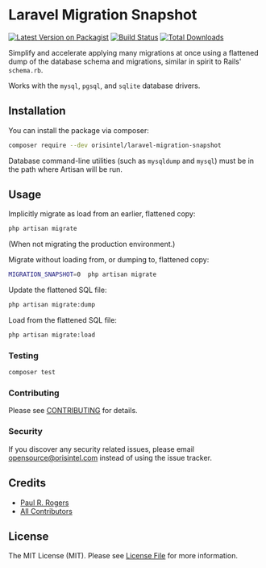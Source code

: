 # Laravel Migration Snapshot

[![Latest Version on Packagist](https://img.shields.io/packagist/v/orisintel/laravel-migration-snapshot.svg?style=flat-square)](https://packagist.org/packages/orisintel/laravel-migration-snapshot)
[![Build Status](https://img.shields.io/travis/orisintel/laravel-migration-snapshot/master.svg?style=flat-square)](https://travis-ci.org/orisintel/laravel-migration-snapshot)
[![Total Downloads](https://img.shields.io/packagist/dt/orisintel/laravel-migration-snapshot.svg?style=flat-square)](https://packagist.org/packages/orisintel/laravel-migration-snapshot)

Simplify and accelerate applying many migrations at once using a flattened dump
of the database schema and migrations, similar in spirit to Rails' `schema.rb`.

Works with the `mysql`, `pgsql`, and `sqlite` database drivers.

## Installation

You can install the package via composer:

``` bash
composer require --dev orisintel/laravel-migration-snapshot
```

Database command-line utilities (such as `mysqldump` and `mysql`) must be in the
path where Artisan will be run.

## Usage

Implicitly migrate as load from an earlier, flattened copy:
``` bash
php artisan migrate
```
(When not migrating the production environment.)

Migrate without loading from, or dumping to, flattened copy:
``` bash
MIGRATION_SNAPSHOT=0  php artisan migrate
```

Update the flattened SQL file:
``` bash
php artisan migrate:dump
```

Load from the flattened SQL file:
``` bash
php artisan migrate:load
```

### Testing

``` bash
composer test
```

### Contributing

Please see [CONTRIBUTING](CONTRIBUTING.md) for details.

### Security

If you discover any security related issues, please email
opensource@orisintel.com instead of using the issue tracker.

## Credits

- [Paul R. Rogers](https://github.com/paulrrogers)
- [All Contributors](../../contributors)

## License

The MIT License (MIT). Please see [License File](LICENSE.md) for more information.
